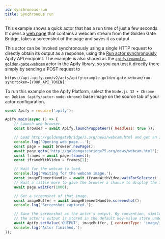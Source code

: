 ```yaml
---
id: synchronous-run
title: Synchronous run
---
```


 This example shows a quick actor that has a run time of just a few seconds.
 It opens a [web page](http://goldengatebridge75.org/news/webcam.html)
 that contains a webcam stream from the Golden Gate Bridge, takes a screenshot of the page and saves it as output.

 This actor can be invoked synchronously using a single HTTP request to directly obtain its output
  as a response, using the
 [Run actor synchronously](https://apify.com/docs/api/v2#/reference/actors/run-actor-synchronously/without-input)
 Apify API endpoint. The example is also shared as the
 [`apify/example-golden-gate-webcam`](https://apify.com/apify/example-golden-gate-webcam)
 actor in the Apify library, so you can test it directly there simply by sending a POST request to
 ```http
 https://api.apify.com/v2/acts/apify~example-golden-gate-webcam/run-sync?token=[YOUR_API_TOKEN]
 ```

 To run this example on the Apify Platform, select the `Node.js 12 + Chrome on Debian (apify/actor-node-chrome)` base image
 on the source tab of your actor configuration.

```javascript
const Apify = require('apify');

Apify.main(async () => {
    // Launch web browser.
    const browser = await Apify.launchPuppeteer({ headless: true });

    // Load http://goldengatebridge75.org/news/webcam.html and get an IFRAME with the webcam stream
    console.log('Opening web page...');
    const page = await browser.newPage();
    await page.goto('http://goldengatebridge75.org/news/webcam.html');
    const frames = await page.frames();
    const iframeWithVideo = frames[1];

    // Wait for the webcam to load.
    console.log('Waiting for the webcam image.');
    const imageElementHandle = await iframeWithVideo.waitForSelector('.VideoColm img[src^="blob:"]');
    // Wait a little more to give the browser a chance to display the image.
    await page.waitFor(1000);

    // Get a screenshot of that image.
    const imageBuffer = await imageElementHandle.screenshot();
    console.log('Screenshot captured.');

    // Save the screenshot as the actor's output. By convention, similarly to "INPUT",
    // the actor's output is stored in the default key-value store under the "OUTPUT" key.
    await Apify.setValue('OUTPUT', imageBuffer, { contentType: 'image/jpeg' });
    console.log('Actor finished.');
});
```
